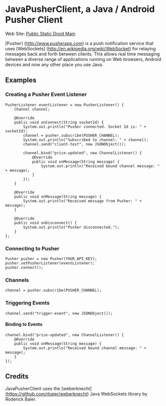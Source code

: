 # JavaPusherClient, a Java / Android Pusher Client

Web Site: [Public Static Droid Main](http://publicstaticdroidmain.com/)

[Pusher] (http://www.pusherapp.com) is a push notification service that uses [WebSockets] (http://en.wikipedia.org/wiki/WebSocket) for relaying messages back and forth between clients.  This allows real time messaging between a diverse range of applications running on Web browsers, Android devices and now any other place you use Java.

## Examples
### Creating a Pusher Event Listener
	PusherListener eventListener = new PusherListener() {  
		Channel channel;
		
		@Override
		public void onConnect(String socketId) {
			System.out.println("Pusher connected. Socket Id is: " + socketId);
			channel = pusher.subscribe(PUSHER_CHANNEL);
			System.out.println("Subscribed to channel: " + channel);
			channel.send("client-test", new JSONObject());
			
			channel.bind("price-updated", new ChannelListener() {
				@Override
				public void onMessage(String message) {
					System.out.println("Received bound channel message: " + message);
				}
			});
		}
	
		@Override
		public void onMessage(String message) {
			System.out.println("Received message from Pusher: " + message);
		}
	
		@Override
		public void onDisconnect() {
			System.out.println("Pusher disconnected.");
		}
	};
### Connecting to Pusher
	Pusher pusher = new Pusher(YOUR_API_KEY);   
	pusher.setPusherListener(eventListener);
	pusher.connect();  
### Channels
	channel = pusher.subscribe(PUSHER_CHANNEL);  
### Triggering Events
	channel.send("trigger-event", new JSONObject()); 
#### Binding to Events
	channel.bind("price-updated", new ChannelListener() {  
		@Override  
		public void onMessage(String message) {  
			System.out.println("Received bound channel message: " + message);  
		}  
	});  
## Credits
JavaPusherClient uses the [weberknecht] (https://github.com/rbaier/weberknecht) Java WebSockets library by Roderick Baier.